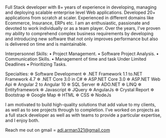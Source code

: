 Full Stack developer with 8+ years of experience in developing, managing and deploying scalable enterprise level Web applications. Developed 20+ applications from scratch at scaler. Experienced in different domains like Ecommerce, Insurance, ERPs etc. I am an enthusiastic, passionate and devoted to work individually or as a team player.
Over the years, I've proven my ability to comprehend complex business requirements by developing and introducing new software that not only improves performance but also is delivered on time and is maintainable.

Interpersonnel Skills:
• Project Management.
• Software Project Analysis.
• Communication Skills.
• Management of time and task Under Limited Deadlines
• Prioritizing Tasks.

Specialties:
✲ Software Development
✲ .NET Framework 1.1 to.NET Framework 4.7
✲ .NET Core 3.0 in C#
✲ ASP.NET Core 3.0
✲ ASP.NET Web Api
✲ Angular 2 to Angular 10
✲ SQL Server
✲ ADO.NET
✲ LINQ
✲ Entityframework
✲ Javascript
✲ JQuery
✲ AngularJs
✲ Crystal Report
✲ Bootstrap
✲ Google Map
✲ HTML
✲ CSS
✲ NodeJs


I am motivated to build high-quality solutions that add value to my clients, as well as to see projects through to completion. I've worked on projects as a full stack developer as well as with teams to provide a particular expertise, and I enjoy both.

Reach me out on gmail = adi.arman321@gmail.com
